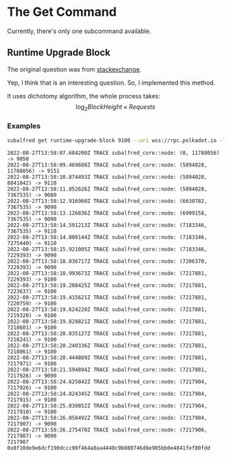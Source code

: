 # The Get Command
Currently, there's only one subcommand available.

## Runtime Upgrade Block
The original question was from [stackexchange](https://substrate.stackexchange.com/questions/3861/how-do-you-tell-which-block-number-the-last-runtime-upgrade-happened-on-a-chain).

Yep, I think that is an interesting question.
So, I implemented this method.

It uses dichotomy algorithm, the whole process takes:
$$\log_{2} BlockHeight\times Requests$$

### Examples
```sh
subalfred get runtime-upgrade-block 9100 --uri wss://rpc.polkadot.io -lsubalfred_core::node
```
```log
2022-08-27T13:58:07.684200Z TRACE subalfred_core::node: (0, 11788056) -> 9050
2022-08-27T13:58:09.469688Z TRACE subalfred_core::node: (5894028, 11788056) -> 9151
2022-08-27T13:58:10.874493Z TRACE subalfred_core::node: (5894028, 8841042) -> 9110
2022-08-27T13:58:11.852626Z TRACE subalfred_core::node: (5894028, 7367535) -> 9080
2022-08-27T13:58:12.916960Z TRACE subalfred_core::node: (6630782, 7367535) -> 9090
2022-08-27T13:58:13.126836Z TRACE subalfred_core::node: (6999158, 7367535) -> 9090
2022-08-27T13:58:14.591213Z TRACE subalfred_core::node: (7183346, 7367535) -> 9110
2022-08-27T13:58:14.800144Z TRACE subalfred_core::node: (7183346, 7275440) -> 9110
2022-08-27T13:58:15.921005Z TRACE subalfred_core::node: (7183346, 7229393) -> 9090
2022-08-27T13:58:18.036717Z TRACE subalfred_core::node: (7206370, 7229393) -> 9090
2022-08-27T13:58:18.993673Z TRACE subalfred_core::node: (7217881, 7229393) -> 9100
2022-08-27T13:58:19.208425Z TRACE subalfred_core::node: (7217881, 7223637) -> 9100
2022-08-27T13:58:19.415621Z TRACE subalfred_core::node: (7217881, 7220759) -> 9100
2022-08-27T13:58:19.624220Z TRACE subalfred_core::node: (7217881, 7219320) -> 9100
2022-08-27T13:58:19.828821Z TRACE subalfred_core::node: (7217881, 7218601) -> 9100
2022-08-27T13:58:20.035127Z TRACE subalfred_core::node: (7217881, 7218241) -> 9100
2022-08-27T13:58:20.240336Z TRACE subalfred_core::node: (7217881, 7218061) -> 9100
2022-08-27T13:58:20.444889Z TRACE subalfred_core::node: (7217881, 7217971) -> 9100
2022-08-27T13:58:21.594894Z TRACE subalfred_core::node: (7217881, 7217926) -> 9090
2022-08-27T13:58:24.625042Z TRACE subalfred_core::node: (7217904, 7217926) -> 9100
2022-08-27T13:58:24.824345Z TRACE subalfred_core::node: (7217904, 7217915) -> 9100
2022-08-27T13:58:25.030852Z TRACE subalfred_core::node: (7217904, 7217910) -> 9100
2022-08-27T13:58:26.058492Z TRACE subalfred_core::node: (7217904, 7217907) -> 9090
2022-08-27T13:58:26.275470Z TRACE subalfred_core::node: (7217906, 7217907) -> 9090
7217907 0x8f10de9e6dcf190dccc90f464a8aa4448c9b080746d8e905bb0e4841fef80fdd
```
